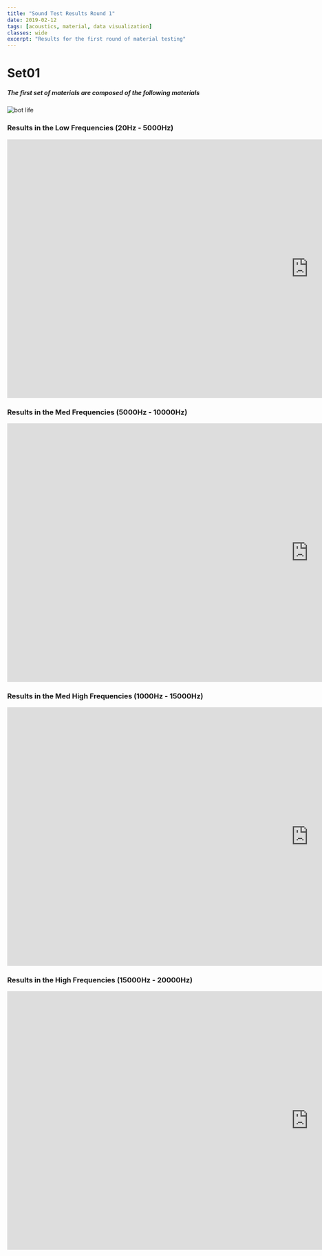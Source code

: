 ```yaml
---
title: "Sound Test Results Round 1"
date: 2019-02-12
tags: [acoustics, material, data visualization]
classes: wide
excerpt: "Results for the first round of material testing"
---
```


# Set01

##### The first set of materials are composed of the following materials

<img src="{{ site.url }}{{ site.baseurl }}/images/ROBOT_NAKED_FOR_POSTER_masked.jpg" alt="bot life">

### Results in the Low Frequencies (20Hz - 5000Hz)

<iframe width="1400" height="600" src="https://plot.ly/~tngai/46.embed" frameborder="0" allowfullscreen></iframe>

### Results in the Med Frequencies (5000Hz - 10000Hz)

<iframe width="1400" height="600" src="https://plot.ly/~tngai/72.embed" frameborder="0" allowfullscreen></iframe>

### Results in the Med High Frequencies (1000Hz - 15000Hz)

<iframe width="1400" height="600" src="https://plot.ly/~tngai/76.embed" frameborder="0" allowfullscreen></iframe>

### Results in the High Frequencies (15000Hz - 20000Hz)

<iframe width="1400" height="600" src="https://plot.ly/~tngai/66.embed" frameborder="0" allowfullscreen></iframe>
